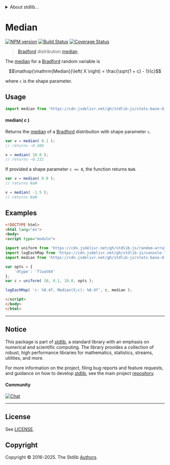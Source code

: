 <!--

@license Apache-2.0

Copyright (c) 2025 The Stdlib Authors.

Licensed under the Apache License, Version 2.0 (the "License");
you may not use this file except in compliance with the License.
You may obtain a copy of the License at

   http://www.apache.org/licenses/LICENSE-2.0

Unless required by applicable law or agreed to in writing, software
distributed under the License is distributed on an "AS IS" BASIS,
WITHOUT WARRANTIES OR CONDITIONS OF ANY KIND, either express or implied.
See the License for the specific language governing permissions and
limitations under the License.

-->


<details>
  <summary>
    About stdlib...
  </summary>
  <p>We believe in a future in which the web is a preferred environment for numerical computation. To help realize this future, we've built stdlib. stdlib is a standard library, with an emphasis on numerical and scientific computation, written in JavaScript (and C) for execution in browsers and in Node.js.</p>
  <p>The library is fully decomposable, being architected in such a way that you can swap out and mix and match APIs and functionality to cater to your exact preferences and use cases.</p>
  <p>When you use stdlib, you can be absolutely certain that you are using the most thorough, rigorous, well-written, studied, documented, tested, measured, and high-quality code out there.</p>
  <p>To join us in bringing numerical computing to the web, get started by checking us out on <a href="https://github.com/stdlib-js/stdlib">GitHub</a>, and please consider <a href="https://opencollective.com/stdlib">financially supporting stdlib</a>. We greatly appreciate your continued support!</p>
</details>

# Median

[![NPM version][npm-image]][npm-url] [![Build Status][test-image]][test-url] [![Coverage Status][coverage-image]][coverage-url] <!-- [![dependencies][dependencies-image]][dependencies-url] -->

> [Bradford][bradford-distribution] distribution [median][median].

<!-- Section to include introductory text. Make sure to keep an empty line after the intro `section` element and another before the `/section` close. -->

<section class="intro">

The [median][median] for a [Bradford][bradford-distribution] random variable is

<!-- <equation class="equation" label="eq:bradford_median" align="center" raw="\mathop{\mathrm{Median}}\left( X \right) = \frac{\sqrt{1 + c} - 1}{c}" alt="Median for a Bradford distribution."> -->

```math
\mathop{\mathrm{Median}}\left( X \right) = \frac{\sqrt{1 + c} - 1}{c}
```

<!-- <div class="equation" align="center" data-raw-text="\mathop{\mathrm{Median}}\left( X \right) = \frac{\sqrt{1 + c} - 1}{c}" data-equation="eq:bradford_median">
    <img src="https://cdn.jsdelivr.net/gh/stdlib-js/stdlib@591cf9d5c3a0cd3c1ceec961e5c49d73a68374cb/lib/node_modules/@stdlib/stats/base/dists/bradford/median/docs/img/equation_bradford_median.svg" alt="Median for a Bradford distribution.">
    <br>
</div> -->

<!-- </equation> -->

where `c` is the shape parameter.

</section>

<!-- /.intro -->

<!-- Package usage documentation. -->



<section class="usage">

## Usage

```javascript
import median from 'https://cdn.jsdelivr.net/gh/stdlib-js/stats-base-dists-bradford-median@esm/index.mjs';
```

#### median( c )

Returns the [median][median] of a [Bradford][bradford-distribution] distribution with shape parameter `c`.

```javascript
var v = median( 0.1 );
// returns ~0.488

v = median( 10.0 );
// returns ~0.232
```

If provided a shape parameter `c <= 0`, the function returns `NaN`.

```javascript
var v = median( 0.0 );
// returns NaN

v = median( -1.5 );
// returns NaN
```

</section>

<!-- /.usage -->

<!-- Package usage notes. Make sure to keep an empty line after the `section` element and another before the `/section` close. -->

<section class="notes">

</section>

<!-- /.notes -->

<!-- Package usage examples. -->

<section class="examples">

## Examples

<!-- eslint no-undef: "error" -->

```html
<!DOCTYPE html>
<html lang="en">
<body>
<script type="module">

import uniform from 'https://cdn.jsdelivr.net/gh/stdlib-js/random-array-uniform@esm/index.mjs';
import logEachMap from 'https://cdn.jsdelivr.net/gh/stdlib-js/console-log-each-map@esm/index.mjs';
import median from 'https://cdn.jsdelivr.net/gh/stdlib-js/stats-base-dists-bradford-median@esm/index.mjs';

var opts = {
    'dtype': 'float64'
};
var c = uniform( 10, 0.1, 10.0, opts );

logEachMap( 'c: %0.4f, Median(X;c): %0.4f', c, median );

</script>
</body>
</html>
```

</section>

<!-- /.examples -->

<!-- C interface documentation. -->



<!-- Section for related `stdlib` packages. Do not manually edit this section, as it is automatically populated. -->

<section class="related">

</section>

<!-- /.related -->

<!-- Section for all links. Make sure to keep an empty line after the `section` element and another before the `/section` close. -->


<section class="main-repo" >

* * *

## Notice

This package is part of [stdlib][stdlib], a standard library with an emphasis on numerical and scientific computing. The library provides a collection of robust, high performance libraries for mathematics, statistics, streams, utilities, and more.

For more information on the project, filing bug reports and feature requests, and guidance on how to develop [stdlib][stdlib], see the main project [repository][stdlib].

#### Community

[![Chat][chat-image]][chat-url]

---

## License

See [LICENSE][stdlib-license].


## Copyright

Copyright &copy; 2016-2025. The Stdlib [Authors][stdlib-authors].

</section>

<!-- /.stdlib -->

<!-- Section for all links. Make sure to keep an empty line after the `section` element and another before the `/section` close. -->

<section class="links">

[npm-image]: http://img.shields.io/npm/v/@stdlib/stats-base-dists-bradford-median.svg
[npm-url]: https://npmjs.org/package/@stdlib/stats-base-dists-bradford-median

[test-image]: https://github.com/stdlib-js/stats-base-dists-bradford-median/actions/workflows/test.yml/badge.svg?branch=main
[test-url]: https://github.com/stdlib-js/stats-base-dists-bradford-median/actions/workflows/test.yml?query=branch:main

[coverage-image]: https://img.shields.io/codecov/c/github/stdlib-js/stats-base-dists-bradford-median/main.svg
[coverage-url]: https://codecov.io/github/stdlib-js/stats-base-dists-bradford-median?branch=main

<!--

[dependencies-image]: https://img.shields.io/david/stdlib-js/stats-base-dists-bradford-median.svg
[dependencies-url]: https://david-dm.org/stdlib-js/stats-base-dists-bradford-median/main

-->

[chat-image]: https://img.shields.io/gitter/room/stdlib-js/stdlib.svg
[chat-url]: https://app.gitter.im/#/room/#stdlib-js_stdlib:gitter.im

[stdlib]: https://github.com/stdlib-js/stdlib

[stdlib-authors]: https://github.com/stdlib-js/stdlib/graphs/contributors

[umd]: https://github.com/umdjs/umd
[es-module]: https://developer.mozilla.org/en-US/docs/Web/JavaScript/Guide/Modules

[deno-url]: https://github.com/stdlib-js/stats-base-dists-bradford-median/tree/deno
[deno-readme]: https://github.com/stdlib-js/stats-base-dists-bradford-median/blob/deno/README.md
[umd-url]: https://github.com/stdlib-js/stats-base-dists-bradford-median/tree/umd
[umd-readme]: https://github.com/stdlib-js/stats-base-dists-bradford-median/blob/umd/README.md
[esm-url]: https://github.com/stdlib-js/stats-base-dists-bradford-median/tree/esm
[esm-readme]: https://github.com/stdlib-js/stats-base-dists-bradford-median/blob/esm/README.md
[branches-url]: https://github.com/stdlib-js/stats-base-dists-bradford-median/blob/main/branches.md

[stdlib-license]: https://raw.githubusercontent.com/stdlib-js/stats-base-dists-bradford-median/main/LICENSE

[bradford-distribution]: https://en.wikipedia.org/wiki/Bradford%27s_law

[median]: https://en.wikipedia.org/wiki/Median

</section>

<!-- /.links -->
